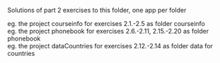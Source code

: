 Solutions of part 2 exercises to this folder, one app per folder

eg. the project courseinfo for exercises 2.1.-2.5 as folder courseinfo<br>
eg. the project phonebook for exercises 2.6.-2.11, 2.15.-2.20 as folder phonebook<br>
eg. the project dataCountries for exercises 2.12.-2.14 as folder data for countries
